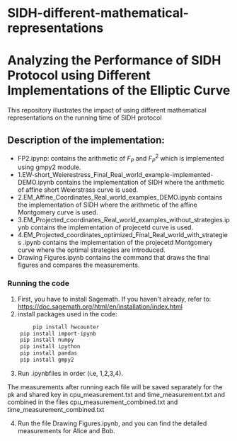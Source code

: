 # SIDH-different-mathematical-representations
# Analyzing the Performance of SIDH Protocol using Different Implementations of the Elliptic Curve

This repository illustrates the impact of using different mathematical representations on the running time of SIDH protocol 
## Description of the implementation:
- FP2.ipynp: contains the arithmetic of $F_P$ and $F_P^2$ which is implemented using gmpy2 module.
- 1.EW-short_Weierestress_Final_Real_world_example-implemented-DEMO.ipynb contains the implementation of SIDH where the arithmetic of affine short Weierstrass curve is used.
- 2.EM_Affine_Coordinates_Real_world_examples_DEMO.ipynb contains the implementation of SIDH where the arithmetic of the affine Montgomery curve is used.
- 3.EM_Projected_coordinates_Real_world_examples_without_strategies.ipynb contains the implementation of projecetd curve is used.
- 4.EM_Projected_coordinates_optimized_Final_Real_world_with_strategies .ipynb contains the implementation of the projecetd Montgomery curve where the optimal strategies are introduced.
- Drawing Figures.ipynb contains the command that draws the final figures and compares the measurements.

### Running the code

1. First, you have to install Sagemath. If you haven't already, refer to: https://doc.sagemath.org/html/en/installation/index.html
2. install  packages used in the code:
```bash
        pip install hwcounter
	pip install import-ipynb
	pip install numpy
	pip install ipython
	pip install pandas
	pip install gmpy2
```
3. Run .ipynbfiles in order (i.e, 1,2,3,4).

The measurements after running each file will be saved separately for the pk and shared key in cpu_measurement.txt and time_measurement.txt and combined in the files cpu_measurement_combined.txt and time_measurement_combined.txt

4. Run the file Drawing Figures.ipynb, and you can find the detailed measurements for Alice and Bob.
        

    
    
